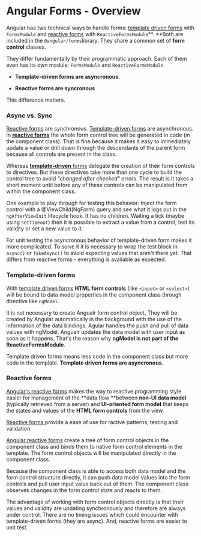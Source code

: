 # Angular Forms - Overview

Angular has two technical ways to handle forms: [template driven forms](/angular-forms/angular-template-driven-forms.md) with `FormsModule` and [reactive forms](/angular-forms/angular-reactive-forms.md) with `ReactiveFormsModule`**. **Both are included in the `@angular/forms`library. They share a common set of **form control** classes.

They differ fundamentally by their programmatic approach. Each of them even has its own module: `FormsModule` and `ReactiveFormsModule`.

* **Template-driven forms are asyncronous.**

* **Reactive forms are syncronous**

This difference matters.

### Async vs. Sync

[Reactive forms](/angular-forms/angular-reactive-forms.md) are synchronous. [Template-driven forms](/angular-forms/angular-template-driven-forms.md) are asynchronous.  
In [**reactive forms**](/angular-forms/angular-reactive-forms.md) the whole form control tree will be generated in code \(in the component class\). That is fine because it makes it easy to immediately update a value or drill down through the descendants of the parent form because all controls are present in the class.

Whereas [**template-driven** forms](/angular-forms/angular-template-driven-forms.md) delegate the creation of their form controls to directives. But these directives take more than one cycle to build the control tree to avoid _"changed after checked"_ errors. The result is it takes a short moment until before any of these controls can be manipulated from within the component class.

One example to play through for testing this behavior: Inject the form control with a @ViewChild\(NgForm\) query and see what it logs out in the `ngAfterViewInit` lifecycle hook. It has no children. Waiting a tick \(maybe using `setTimeout`\) then it is possible to extract a value from a control, test its validity or set a new value to it.

For unit testing the asyncronous behavior of template-driven form makes it more complicated. To solve it it is necessary to wrap the test block in `async()` or `fakeAsync()` to avoid expecting values that aren't there yet. That differs from reactive forms - everything is available as expected.

### Template-driven forms

With [template driven forms](#template-driven-forms) **HTML form controls** \(like `<input>` or `<select>`\) will be bound to data model properties in the component class through directive like `ngModel`.

It is not necessary to create Angualr form control object. They will be created by Angular automatically in the background with the use of the information of the data bindings. Agular handles the push and pull of data values with ngModel. Angualr updates the data model with user input as soon as it happens. That's the reason why **ngModel is not part of the ReactiveFormsModule**.

Template driven forms means less code in the component class but more code in the template. **Template driven forms are asyncronous.**

### Reactive forms

[Angular's reactive forms](/angular-forms/angular-reactive-forms.md) makes the way to reactive programming style easier for management of the **data flow **between **non-UI data model** \(typically retrieved from a server\) and **UI-oriented form model** that keeps the states and values of the **HTML form controls** from the view.

[Reactive forms ](/angular-forms/angular-reactive-forms.md)provide a ease of use for ractive patterns, testing and validation.

[Angular reactive forms](/angular-forms/angular-reactive-forms.md) create a tree of form control objects in the component class and binds them to native form control elements in the template. The form control objects will be manipulated directly in the component class.

Because the component class is able to access both data model and the form control structure directly, it can push data model values into the form controls and pull user input value back out of them. The component class observes changes in the form control state and reacts to them.

The advantage of working with form control objects directly is that their values and validity are updating synchronously and therefore are always under control. There are no timing issues which could encounter with template-driven forms \(they are async\). And, reactive forms are easier to unit test.

